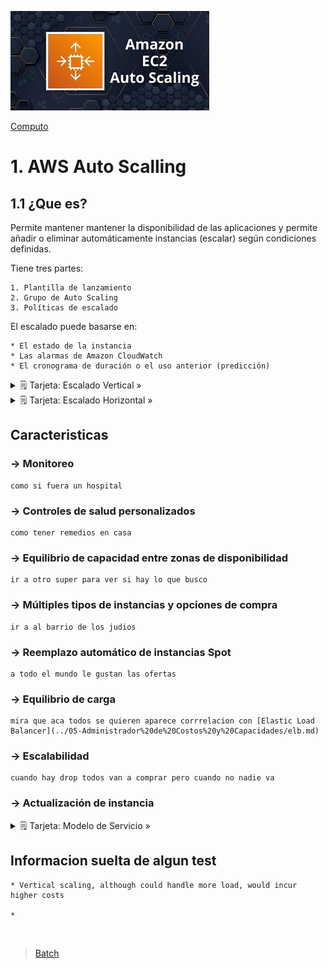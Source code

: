 ![Amazon EC2 Auto Scalling](../../00_assets/Computo/EC2AutoScalling-Logo.jpeg)

[Computo](../../01-Computo/)

# 1. AWS Auto Scalling

## 1.1 ¿Que es?

Permite mantener mantener la disponibilidad de las aplicaciones y permite añadir o eliminar automáticamente instancias (escalar) según condiciones definidas.

Tiene tres partes: 

    1. Plantilla de lanzamiento
    2. Grupo de Auto Scaling
    3. Políticas de escalado

El escalado puede basarse en: 

    * El estado de la instancia 
    * Las alarmas de Amazon CloudWatch 
    * El cronograma de duración o el uso anterior (predicción)


<details>
<summary>🗒 Tarjeta: Escalado Vertical »</summary>

| Tipos de escalado |
| ---- |
| Permite agregar mas servidores cuando se requiera, mejorando el rendimiento de manera global. |

</details> 

<details>
<summary>🗒 Tarjeta: Escalado Horizontal »</summary>

| Programa Orientado a Objetos |
| ---- |
| A diferencia del horizontal aca se potencia una maquina nomas. |

</details>

## Caracteristicas

###     -> Monitoreo
    como si fuera un hospital

###     -> Controles de salud personalizados
    como tener remedios en casa

###     -> Equilibrio de capacidad entre zonas de disponibilidad
    ir a otro super para ver si hay lo que busco

###     -> Múltiples tipos de instancias y opciones de compra
    ir a al barrio de los judios

###     -> Reemplazo automático de instancias Spot
    a todo el mundo le gustan las ofertas

###     -> Equilibrio de carga
    mira que aca todos se quieren aparece corrrelacion con [Elastic Load Balancer](../05-Administrador%20de%20Costos%20y%20Capacidades/elb.md)

###     -> Escalabilidad
    cuando hay drop todos van a comprar pero cuando no nadie va 

###     -> Actualización de instancia

<details>
<summary>🗒 Tarjeta: Modelo de Servicio »</summary>

| Pertenece a:  |
| ---- |
| no tengo esa info |

</details>

## Informacion suelta de algun test

    * Vertical scaling, although could handle more load, would incur higher costs

    * 

<br/>

> [Batch](./batch.md)

<br/>